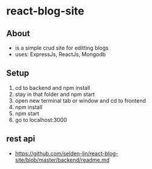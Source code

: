 # react-blog-site

## About
- is a simple crud site for editting blogs 
- uses: ExpressJs, ReactJs, Mongodb

## Setup
1. cd to backend and npm install
2. stay in that folder and npm start
3. open new terminal tab or window and cd to frontend
4. npm install
5. npm start
6. go to localhost:3000

## rest api
- https://github.com/selden-lin/react-blog-site/blob/master/backend/readme.md
